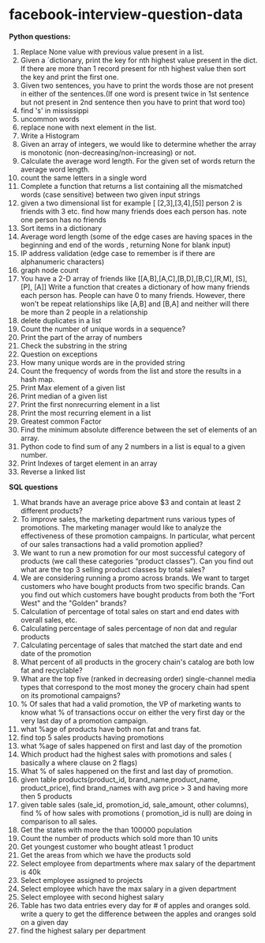 # facebook-interview-question-data

**Python questions:**
1. Replace None value with previous value present in a list.
2. Given a ´dictionary, print the key for nth highest value present in the dict. If there are more than 1 record present for nth highest value then sort the key and print the first one.
3. Given two sentences, you have to print the words those are not present in either of the sentences.(If one word is present twice in 1st sentence but not present in 2nd sentence then you have to print that word too)
4. find 's' in mississippi
5. uncommon words
6. replace none with next element in the list.
7. Write a Histogram
9. Given an array of integers, we would like to determine whether the array is monotonic (non-decreasing/non-increasing) or not.
10. Calculate the average word length. For the given set of words return the average word length.
11. count the same letters in a single word
12. Complete a function that returns a list containing all the mismatched words (case sensitive) between two given input strings
13. given a two dimensional list for example [ [2,3],[3,4],[5]] person 2 is friends with 3 etc. find how many friends does each person has. note one person has no friends
14. Sort items in a dictionary
15. Average word length (some of the edge cases are having spaces in the beginning and end of the words , returning None for blank input)
16. IP address validation (edge case to remember is if there are alphanumeric characters)
17. graph node count
18. You have a 2-D array of friends like [[A,B],[A,C],[B,D],[B,C],[R,M], [S],[P], [A]]
    Write a function that creates a dictionary of how many friends each person has. People can have 0 to many friends. However, there won't be repeat relationships like [A,B] and [B,A] and neither will there be more than 2 people in a relationship
19. delete duplicates in a list
20. Count the number of unique words in a sequence?
21. Print the part of the array of numbers
22. Check the substring in the string
23. Question on exceptions
24. How many unique words are in the provided string
25. Count the frequency of words from the list and store the results in a hash map.
26. Print Max element of a given list
27. Print median of a given list
28. Print the first nonrecurring element in a list
29. Print the most recurring element in a list
30. Greatest common Factor
31. Find the minimum absolute difference between the set of elements of an array.
32. Python code to find sum of any 2 numbers in a list is equal to a given number.
33. Print Indexes of target element in an array
34. Reverse a linked list

**SQL questions**
1. What brands have an average price above $3 and contain at least 2 different products?
2. To improve sales, the marketing department runs various types of promotions.
    The marketing manager would like to analyze the effectiveness of these promotion campaigns.
    In particular, what percent of our sales transactions had a valid promotion applied?
3. We want to run a new promotion for our most successful category of products
    (we call these categories “product classes”).
    Can you find out what are the top 3 selling product classes by total sales?
5. We are considering running a promo across brands. We want to target
    customers who have bought products from two specific brands.
    Can you find out which customers have bought products from both the
    “Fort West" and the "Golden" brands?
6. Calculation of percentage of total sales on start and end dates with overall sales, etc.
7. Calculating percentage of sales percentage of non dat and regular products
8. Calculating percentage of sales that matched the start date and end date of the promotion
9. What percent of all products in the grocery chain's catalog are both low fat and recyclable?
10. What are the top five (ranked in decreasing order)
    single-channel media types that correspond to the most money
    the grocery chain had spent on its promotional campaigns?
11. % Of sales that had a valid promotion, the VP of marketing
    wants to know what % of transactions occur on either
    the very first day or the very last day of a promotion campaign.
12. what %age of products have both non fat and trans fat.
13. find top 5 sales products having promotions
14. what %age of sales happened on first and last day of the promotion
15. Which product had the highest sales with promotions and sales ( basically a where clause on 2 flags)
16. What % of sales happened on the first and last day of promotion.
17. given table products(product_id, brand_name,product_name, product_price),
    find brand_names with avg price > 3 and having more then 5 products
18. given table sales (sale_id, promotion_id, sale_amount, other columns),
    find % of how sales with promotions ( promotion_id is null) are doing in comparison to all sales.
19. Get the states with more the than 100000 population
20. Count the number of products which sold more than 10 units
21. Get youngest customer who bought atleast 1 product
22. Get the areas from which we have the products sold
23. Select employee from departments where max salary of the department is 40k
24. Select employee assigned to projects
25. Select employee which have the max salary in a given department
26. Select employee with second highest salary
27. Table has two data entries every day for # of apples and oranges sold. 
    write a query to get the difference between the apples and oranges sold on a given day
28. find the highest salary per department
